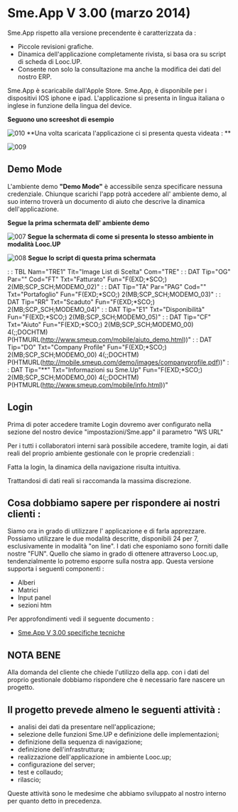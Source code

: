 # Sme.App V 3.00 (marzo 2014)
Sme.App rispetto alla versione precendente è caratterizzata da : 
-  Piccole revisioni grafiche.
-  Dinamica dell'applicazione completamente rivista, si basa ora su script di scheda di Looc.UP.
-  Consente non solo la consultazione ma anche la modifica dei dati del nostro ERP.

Sme.App è scaricabile dall'Apple Store.
Sme.App, è disponibile per i dispositivi IOS iphone e ipad.
L'applicazione si presenta in lingua italiana o inglese in funzione della lingua del device.

**Seguono uno screeshot di esempio**

![010](http://localhost:3000/immagini/MOBASE_V3/010.png)
**Una volta scaricata l'applicazione ci si presenta questa videata : **

![009](http://localhost:3000/immagini/MOBASE_V3/009.png)
## Demo Mode

L'ambiente demo **"Demo Mode"** è accessibile senza specificare nessuna credenziale.
Chiunque scarichi l'app potrà accedere all' ambiente demo, al suo interno troverà un documento di aiuto che descrive la dinamica dell'applicazione.

**Segue la prima schermata dell' ambiente demo**

![007](http://localhost:3000/immagini/MOBASE_V3/007.png)
**Segue la schermata di come si presenta lo stesso ambiente in modalità Looc.UP**

![008](http://localhost:3000/immagini/MOBASE_V3/008.png)
**Segue lo script di questa prima schermata**

 :  : TBL Nam="TRE1" Tit="Image List di Scelta" Com="TRE"
   :  : DAT Tip="OG" Par="" Cod="FT" Txt="Fatturato" Fun="F(EXD;\*SCO;) 2(MB;SCP_SCH;MODEMO_02)"
   :  : DAT Tip="TA" Par="PAG" Cod="" Txt="Portafoglio" Fun="F(EXD;\*SCO;) 2(MB;SCP_SCH;MODEMO_03)"
   :  : DAT Tip="RR" Txt="Scaduto" Fun="F(EXD;\*SCO;) 2(MB;SCP_SCH;MODEMO_04)"
   :  : DAT Tip="E1" Txt="Disponibilità" Fun="F(EXD;\*SCO;) 2(MB;SCP_SCH;MODEMO_05)"
   :  : DAT Tip="CF" Txt="Aiuto" Fun="F(EXD;\*SCO;) 2(MB;SCP_SCH;MODEMO_00) 4(;;DOCHTM) P(HTMURL(http://www.smeup.com/mobile/aiuto_demo.html))"
   :  : DAT Tip="DO" Txt="Company Profile" Fun="F(EXD;\*SCO;) 2(MB;SCP_SCH;MODEMO_00) 4(;;DOCHTM) P(HTMURL(http://mobile.smeup.com/demo/images/companyprofile.pdf))"
   :  : DAT Tip="\*\*" Txt="Informazioni su Sme.Up" Fun="F(EXD;\*SCO;) 2(MB;SCP_SCH;MODEMO_00) 4(;;DOCHTM) P(HTMURL(http://www.smeup.com/mobile/info.html))"


## Login

Prima di poter accedere tramite Login dovremo aver configurato nella sezione del nostro device "impostazioni/Sme.app" il parametro "WS URL"

Per i tutti i collaboratori interni sarà possibile accedere, tramite login, ai dati reali del proprio ambiente gestionale con le proprie credenziali : 

Fatta la login, la dinamica della navigazione risulta intuitiva.

Trattandosi di dati reali si raccomanda la massima discrezione.


## Cosa dobbiamo sapere per rispondere ai nostri clienti : 

Siamo ora in grado di utilizzare l' applicazione e di farla apprezzare. Possiamo utilizzare le due modalità descritte, disponibili 24 per 7, esclusivamente in modalità "on line". I dati che esponiamo sono forniti dalle nostre "FUN". Quello che  siamo in grado di ottenere attraverso Looc.up, tendenzialmente lo potremo esporre sulla nostra app.
Questa versione supporta i seguenti componenti : 
-  Alberi
-  Matrici
-  Input panel
-  sezioni htm

Per approfondimenti vedi il seguente documento : 
- [Sme.App V 3.00 specifiche tecniche](Sorgenti/DOC/TA/B£AMO/MOBASE_V3T)



## NOTA BENE
Alla domanda del cliente che chiede l'utilizzo della app. con i dati del proprio gestionale dobbiamo rispondere che è necessario fare nascere un progetto.

## Il progetto prevede almeno le seguenti attività : 

-  analisi dei dati da presentare nell'applicazione;
-  selezione delle funzioni Sme.UP e definizione delle implementazioni;
-  definizione della sequenza di navigazione;
-  definizione dell'infrastruttura;
-  realizzazione dell'applicazione in ambiente Looc.up;
-  configurazione del server;
-  test e collaudo;
-  rilascio;


Queste attività sono le medesime che abbiamo sviluppato al nostro interno per quanto detto in precedenza.


